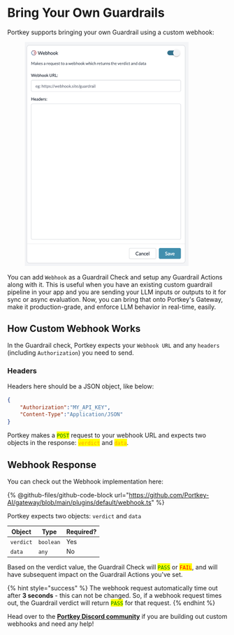 # Bring Your Own Guardrails

Portkey supports bringing your own Guardrail using a custom webhook:

<div align="left">

<figure><img src="../../../.gitbook/assets/CleanShot 2024-08-14 at 18.21.48@2x.png" alt="" width="375"><figcaption></figcaption></figure>

</div>

You can add `Webhook` as a Guardrail Check and setup any Guardrail Actions along with it. This is useful when you have an existing custom guardrail pipeline in your app and you are sending your LLM inputs or outputs to it for sync or async evaluation. Now, you can bring that onto Portkey's Gateway, make it production-grade, and enforce LLM behavior in real-time, easily.

## How Custom Webhook Works

In the Guardrail check, Portkey expects your `Webhook URL` and any `headers` (including `Authorization`) you need to send.

### Headers

Headers here should be a JSON object, like below:

```json
{
    "Authorization":"MY_API_KEY",
    "Content-Type":"Application/JSON"
}
```

Portkey makes a <mark style="color:green;">`POST`</mark> request to your webhook URL and expects two objects in the response: <mark style="color:orange;">`verdict`</mark> and <mark style="color:orange;">`data`</mark>.

## Webhook Response

You can check out the Webhook implementation here:

{% @github-files/github-code-block url="https://github.com/Portkey-AI/gateway/blob/main/plugins/default/webhook.ts" %}

Portkey expects two objects: `verdict` and `data`

| Object    | Type      | Required? |
| --------- | --------- | --------- |
| `verdict` | `boolean` | Yes       |
| `data`    | `any`     | No        |

Based on the verdict value, the Guardrail Check will <mark style="color:green;">`PASS`</mark> or <mark style="color:red;">`FAIL`</mark>, and will have subsequent impact on the Guardrail Actions you've set.

{% hint style="success" %}
The webhook request automatically time out after **3 seconds** - this can not be changed. So, if a webhook request times out, the Guardrail verdict will return <mark style="color:green;">`PASS`</mark> for that request.
{% endhint %}

Head over to the [**Portkey Discord community**](https://portkey.ai/community) if you are building out custom webhooks and need any help!
